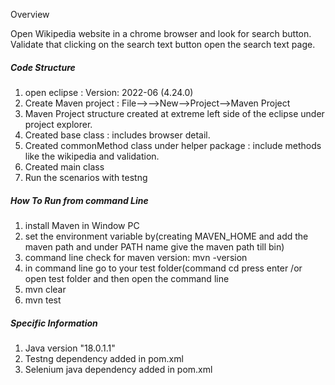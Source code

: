 Overview
  
 Open Wikipedia website in a chrome browser and look for search button. Validate that clicking on the search text button open the search text page.
 
##### Code Structure
 1. open eclipse : Version: 2022-06 (4.24.0)
 2. Create Maven project : File-->-->New-->Project-->Maven Project
 3. Maven Project structure created at extreme left side of the eclipse under project explorer.
 4. Created base class : includes browser detail.
 5. Created commonMethod class under helper package : include methods like the wikipedia and validation.
 6. Created main class 
 7. Run the scenarios with testng
 
 
 
##### How To Run from command Line
 1. install Maven in Window PC
 2. set the environment variable by(creating MAVEN_HOME and add the maven path and under PATH name give the  maven path till bin)
 3. command line check for maven version: mvn -version
 4. in command line go to your test folder(command cd <test folder path> press enter /or open test folder and then open the command line
 5. mvn clear
 6. mvn test
 
 
 
  
##### Specific Information 
1. Java version "18.0.1.1" 
2. Testng dependency added in pom.xml
3. Selenium java dependency added in pom.xml

